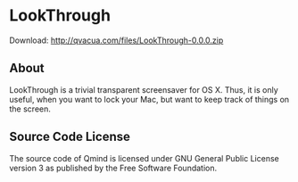 # LookThrough

Download: <http://qvacua.com/files/LookThrough-0.0.0.zip>

## About
LookThrough is a trivial transparent screensaver for OS X. Thus, it is only useful, when you want to lock your Mac, but want to keep track of things on the screen.

## Source Code License
The source code of Qmind is licensed under GNU General Public License version 3 as published by the Free Software Foundation.
